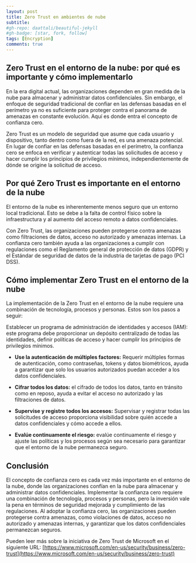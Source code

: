 ```yaml
---
layout: post
title: Zero Trust en ambientes de nube
subtitle: 
#gh-repo: daattali/beautiful-jekyll
#gh-badge: [star, fork, follow]
tags: [Encryption]
comments: true
---
```


## Zero Trust en el entorno de la nube: por qué es importante y cómo implementarlo

En la era digital actual, las organizaciones dependen en gran medida de la nube para almacenar y administrar datos confidenciales. Sin embargo, el enfoque de seguridad tradicional de confiar en las defensas basadas en el perímetro ya no es suficiente para proteger contra el panorama de amenazas en constante evolución. Aquí es donde entra el concepto de confianza cero.

Zero Trust es un modelo de seguridad que asume que cada usuario y dispositivo, tanto dentro como fuera de la red, es una amenaza potencial. En lugar de confiar en las defensas basadas en el perímetro, la confianza cero se enfoca en verificar y autenticar todas las solicitudes de acceso y hacer cumplir los principios de privilegios mínimos, independientemente de dónde se origine la solicitud de acceso.

## Por qué Zero Trust es importante en el entorno de la nube

El entorno de la nube es inherentemente menos seguro que un entorno local tradicional. Esto se debe a la falta de control físico sobre la infraestructura y al aumento del acceso remoto a datos confidenciales.

Con Zero Trust, las organizaciones pueden protegerse contra amenazas como filtraciones de datos, acceso no autorizado y amenazas internas. La confianza cero también ayuda a las organizaciones a cumplir con regulaciones como el Reglamento general de protección de datos (GDPR) y el Estándar de seguridad de datos de la industria de tarjetas de pago (PCI DSS).

## Cómo implementar Zero Trust en el entorno de la nube

La implementación de la Zero Trust en el entorno de la nube requiere una combinación de tecnología, procesos y personas. Estos son los pasos a seguir:

Establecer un programa de administración de identidades y accesos (IAM): este programa debe proporcionar un depósito centralizado de todas las identidades, definir políticas de acceso y hacer cumplir los principios de privilegios mínimos.

* **Use la autenticación de múltiples factores:** Requerir múltiples formas de autenticación, como contraseñas, tokens y datos biométricos, ayuda a garantizar que solo los usuarios autorizados puedan acceder a los datos confidenciales.

* **Cifrar todos los datos:** el cifrado de todos los datos, tanto en tránsito como en reposo, ayuda a evitar el acceso no autorizado y las filtraciones de datos.

* **Supervise y registre todos los accesos:** Supervisar y registrar todas las solicitudes de acceso proporciona visibilidad sobre quién accede a datos confidenciales y cómo accede a ellos.

* **Evalúe continuamente el riesgo:** evalúe continuamente el riesgo y ajuste las políticas y los procesos según sea necesario para garantizar que el entorno de la nube permanezca seguro.

## Conclusión

El concepto de confianza cero es cada vez más importante en el entorno de la nube, donde las organizaciones confían en la nube para almacenar y administrar datos confidenciales. Implementar la confianza cero requiere una combinación de tecnología, procesos y personas, pero la inversión vale la pena en términos de seguridad mejorada y cumplimiento de las regulaciones. Al adoptar la confianza cero, las organizaciones pueden protegerse contra amenazas, como violaciones de datos, acceso no autorizado y amenazas internas, y garantizar que los datos confidenciales permanezcan seguros.

Pueden leer más sobre la iniciativa de Zero Trust de Microsoft en el siguiente URL: [https://www.microsoft.com/en-us/security/business/zero-trust](https://www.microsoft.com/en-us/security/business/zero-trust)

